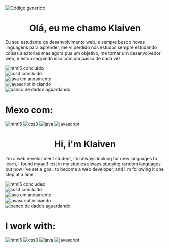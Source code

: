 ![Código generico](https://user-images.githubusercontent.com/95566189/180918660-37e04fdf-e4be-4978-aa52-40d537f5ea14.jpeg)
<h1 align="center">Olá, eu me chamo Klaiven</h1>
<p>Eu sou estudante de desenvolvimento web, e sempre busco novas linguagens para aprender, me vi perdido nos estudos sempre estudando coisas aleatorias mas agora pus um objetivo, me tornar um desenvolvedor web, e estou seguindo isso com um passo de cada vez</p>

![html5 concluido](https://img.shields.io/badge/HTML5-CONCLUIDO-green)<br />
![css3 concluido](https://img.shields.io/badge/CSS3-CONCLUIDO-green)<br />
![java em andamento](https://img.shields.io/badge/JAVA-EM%20ANDAMENTO-blue)<br />
![javascript iniciando](https://img.shields.io/badge/JavaScript-INICIANDO-orange)<br />
![banco de dados aguardando](https://img.shields.io/badge/MySQL-...-inactive)<br />

<h1>Mexo com:</h1>

![html5](https://img.shields.io/badge/HTML5-D84924)
![css3](https://img.shields.io/badge/CSS3-3492CB)
![java](https://img.shields.io/badge/JAVA-EC2025)
![javascript](https://img.shields.io/badge/JavaScript-F7DF1E)


<h1 align="center">Hi, i'm Klaiven</h1>
<p>I'm a web development student, I'm always looking for new languages ​​to learn, I found myself lost in my studies always studying random languages ​​but now I've set a goal, to become a web developer, and I'm following it one step at a time</p>

![html5 concluded](https://img.shields.io/badge/HTML5-CONCLUDED-green)<br />
![css3 concluido](https://img.shields.io/badge/CSS3-CONCLUDED-green)<br />
![java em andamento](https://img.shields.io/badge/JAVA-IN%20PROGRESS-blue)<br />
![javascript iniciando](https://img.shields.io/badge/JavaScript-STARTING-orange)<br />
![banco de dados aguardando](https://img.shields.io/badge/MySQL-...-inactive)<br />

<h1>I work with:</h1>

![html5](https://img.shields.io/badge/HTML5-D84924)
![css3](https://img.shields.io/badge/CSS3-3492CB)
![java](https://img.shields.io/badge/JAVA-EC2025)
![javascript](https://img.shields.io/badge/JavaScript-F7DF1E)
